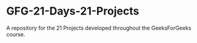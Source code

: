 # GFG-21-Days-21-Projects
A repository for the 21 Projects developed throughout the GeeksForGeeks course.
